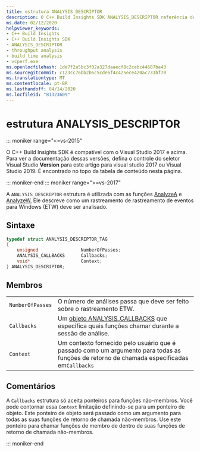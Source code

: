 ```yaml
---
title: estrutura ANALYSIS_DESCRIPTOR
description: O C++ Build Insights SDK ANALYSIS_DESCRIPTOR referência de estrutura.
ms.date: 02/12/2020
helpviewer_keywords:
- C++ Build Insights
- C++ Build Insights SDK
- ANALYSIS_DESCRIPTOR
- throughput analysis
- build time analysis
- vcperf.exe
ms.openlocfilehash: 1de7f2a5bc3f02a327daaecf8c2cebc44687ba43
ms.sourcegitcommit: c123cc76bb2b6c5cde6f4c425ece420ac733bf70
ms.translationtype: MT
ms.contentlocale: pt-BR
ms.lasthandoff: 04/14/2020
ms.locfileid: "81323609"
---
```

# <a name="analysis_descriptor-structure"></a>estrutura ANALYSIS_DESCRIPTOR

::: moniker range="<=vs-2015"

O C++ Build Insights SDK é compatível com o Visual Studio 2017 e acima. Para ver a documentação dessas versões, defina o controle do seletor Visual Studio **Version** para este artigo para visual studio 2017 ou Visual Studio 2019. É encontrado no topo da tabela de conteúdo nesta página.

::: moniker-end
::: moniker range=">=vs-2017"

A `ANALYSIS_DESCRIPTOR` estrutura é utilizada com as funções [AnalyzeA](../functions/analyze-a.md) e [AnalyzeW.](../functions/analyze-w.md) Ele descreve como um rastreamento de rastreamento de eventos para Windows (ETW) deve ser analisado.

## <a name="syntax"></a>Sintaxe

```cpp
typedef struct ANALYSIS_DESCRIPTOR_TAG
{
    unsigned                NumberOfPasses;
    ANALYSIS_CALLBACKS      Callbacks;
    void*                   Context;
} ANALYSIS_DESCRIPTOR;
```

## <a name="members"></a>Membros

|  |  |
|--|--|
| `NumberOfPasses` | O número de análises passa que deve ser feito sobre o rastreamento ETW. |
| `Callbacks` | Um [objeto ANALYSIS_CALLBACKS](analysis-callbacks-struct.md) que especifica quais funções chamar durante a sessão de análise. |
| `Context` | Um contexto fornecido pelo usuário que é passado como um argumento para todas as funções de retorno de chamada especificadas em`Callbacks` |

## <a name="remarks"></a>Comentários

A `Callbacks` estrutura só aceita ponteiros para funções não-membros. Você pode contornar essa `Context` limitação definindo-se para um ponteiro de objeto. Este ponteiro de objeto será passado como um argumento para todas as suas funções de retorno de chamada não-membros. Use este ponteiro para chamar funções de membro de dentro de suas funções de retorno de chamada não-membros.

::: moniker-end
